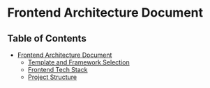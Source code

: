 # Frontend Architecture Document

## Table of Contents

- [Frontend Architecture Document](#table-of-contents)
  - [Template and Framework Selection](#template-and-framework-selection)
  - [Frontend Tech Stack](#frontend-tech-stack)
  - [Project Structure](#project-structure)
